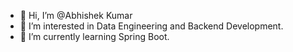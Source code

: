 - 👋 Hi, I’m @Abhishek Kumar
- 👀 I’m interested in Data Engineering and Backend Development.
- 🌱 I’m currently learning Spring Boot.

<!---
AbhishekKumarOfficial/AbhishekKumarOfficial is a ✨ special ✨ repository because its `README.md` (this file) appears on your GitHub profile.
You can click the Preview link to take a look at your changes.
--->
